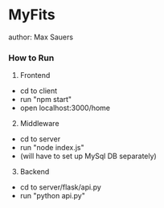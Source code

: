 # MyFits

author: Max Sauers

### How to Run

1. Frontend
- cd to client
- run "npm start"
- open localhost:3000/home

2. Middleware
- cd to server
- run "node index.js"
- (will have to set up MySql DB separately)

3. Backend
- cd to server/flask/api.py
- run "python api.py"